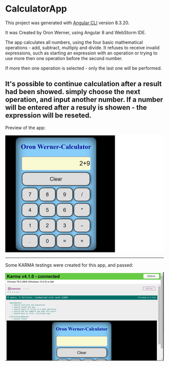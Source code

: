 # CalculatorApp

This project was generated with [Angular CLI](https://github.com/angular/angular-cli) version 8.3.20.

It was Created by Oron Werner, using Angular 8 and WebStorm IDE.

The app calculates all numbers, using the four basic mathematical operations - add, subtract, multiply and divide.
It refuses to receive invalid expressions, such as starting an expression with an operation or trying to use more then one operation before the second number.

If more then one operation is selected - only the last one will be performed.

It's possible to continue calculation after a result had been showed. simply choose the next operation, and input another number.
If a number will be entered after a resuly is showen - the expression will be reseted.
------------------------------------------------------------------------------------------------------
Preview of the app:

![Image of preview of the app](https://github.com/OronW/calculator-app/blob/master/printScreen/App%20preview.png?raw=true)

-----------------------------------------------------------------------------------------------------
Some KARMA testings were created for this app, and passed:

![Image of preview of the app](https://github.com/OronW/calculator-app/blob/master/printScreen/KARMA%20tests.jpg?raw=true)


